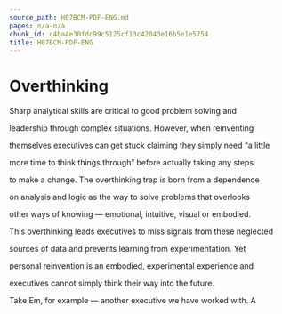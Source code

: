 ```yaml
---
source_path: H07BCM-PDF-ENG.md
pages: n/a-n/a
chunk_id: c4ba4e30fdc99c5125cf13c42043e16b5e1e5754
title: H07BCM-PDF-ENG
---
```

# Overthinking

Sharp analytical skills are critical to good problem solving and

leadership through complex situations. However, when reinventing

themselves executives can get stuck claiming they simply need “a little

more time to think things through” before actually taking any steps

to make a change. The overthinking trap is born from a dependence

on analysis and logic as the way to solve problems that overlooks

other ways of knowing — emotional, intuitive, visual or embodied.

This overthinking leads executives to miss signals from these neglected

sources of data and prevents learning from experimentation. Yet

personal reinvention is an embodied, experimental experience and

executives cannot simply think their way into the future.

Take Em, for example — another executive we have worked with. A
